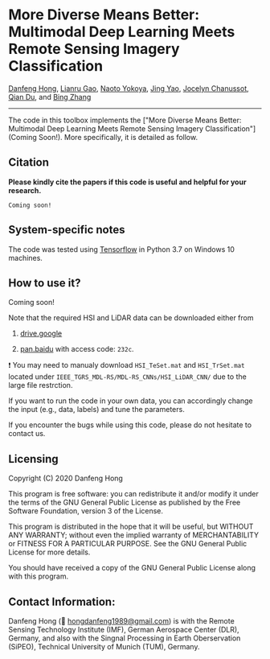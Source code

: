 # More Diverse Means Better: Multimodal Deep Learning Meets Remote Sensing Imagery Classification

[Danfeng Hong](https://sites.google.com/view/danfeng-hong), [Lianru Gao](https://scholar.google.com/citations?hl=en&user=f6OnhtcAAAAJ), [Naoto Yokoya](https://scholar.google.com/citations?user=DJ2KOn8AAAAJ&hl=en), [Jing Yao](https://scholar.google.com/citations?user=1SHd5ygAAAAJ&hl=en), [Jocelyn Chanussot](https://scholar.google.com/citations?user=6owK2OQAAAAJ&hl=en), [Qian Du](https://scholar.google.com/citations?user=0OdKQoQAAAAJ&hl=en), and [Bing Zhang](http://www.aircas.cas.cn/sourcedb_air_cas/cn/expert/yjy/201811/t20181106_5165336.html)

___________

The code in this toolbox implements the ["More Diverse Means Better: Multimodal Deep Learning Meets Remote Sensing Imagery Classification"](Coming Soon!). More specifically, it is detailed as follow.

## Citation

**Please kindly cite the papers if this code is useful and helpful for your research.**
```
Coming soon!
```

## System-specific notes

The code was tested using [Tensorflow](https://www.tensorflow.org/) in Python 3.7 on Windows 10 machines.

## How to use it?

Coming soon!

Note that the required HSI and LiDAR data can be downloaded either from

1. [drive.google](https://drive.google.com/file/d/17uroC22RdpVSgF2LtsjyMXfPVLw7fMPI/view?usp=sharing)

2. [pan.baidu](https://pan.baidu.com/s/1jddCuQqIeO3CrNnBiK-Q0Q) with access code: `232c`.

:exclamation: You may need to manualy download `HSI_TeSet.mat` and `HSI_TrSet.mat` located under `IEEE_TGRS_MDL-RS/MDL-RS_CNNs/HSI_LiDAR_CNN/` due to the large file restrction.

If you want to run the code in your own data, you can accordingly change the input (e.g., data, labels) and tune the parameters.

If you encounter the bugs while using this code, please do not hesitate to contact us.

## Licensing

Copyright (C) 2020 Danfeng Hong

This program is free software: you can redistribute it and/or modify it under the terms of the GNU General Public License as published by the Free Software Foundation, version 3 of the License.

This program is distributed in the hope that it will be useful, but WITHOUT ANY WARRANTY; without even the implied warranty of MERCHANTABILITY or FITNESS FOR A PARTICULAR PURPOSE. See the GNU General Public License for more details.

You should have received a copy of the GNU General Public License along with this program.

## Contact Information:

Danfeng Hong (:incoming_envelope: hongdanfeng1989@gmail.com) is with the Remote Sensing Technology Institute (IMF), German Aerospace Center (DLR), Germany, and also with the Singnal Processing in Earth Oberservation (SiPEO), Technical University of Munich (TUM), Germany. 
